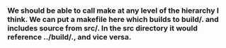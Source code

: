 <h3>We should be able to call make at any level of the hierarchy I think.  We can put a makefile here which builds to build/. and includes source from src/.  In the src directory it would reference ../build/., and vice versa.</h3>
